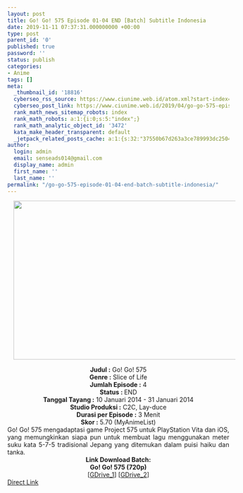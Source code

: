 ```yaml
---
layout: post
title: Go! Go! 575 Episode 01-04 END [Batch] Subtitle Indonesia
date: 2019-11-11 07:37:31.000000000 +00:00
type: post
parent_id: '0'
published: true
password: ''
status: publish
categories:
- Anime
tags: []
meta:
  _thumbnail_id: '18816'
  cyberseo_rss_source: https://www.ciunime.web.id/atom.xml?start-index=1951&max-results=150
  cyberseo_post_link: https://www.ciunime.web.id/2019/04/go-go-575-episode-01-04-end-batch.html
  rank_math_news_sitemap_robots: index
  rank_math_robots: a:1:{i:0;s:5:"index";}
  rank_math_analytic_object_id: '3472'
  kata_make_header_transparent: default
  _jetpack_related_posts_cache: a:1:{s:32:"37550b67d263a3ce789993dc25046c5f";a:2:{s:7:"expires";i:1650370926;s:7:"payload";a:0:{}}}
author:
  login: admin
  email: senseads014@gmail.com
  display_name: admin
  first_name: ''
  last_name: ''
permalink: "/go-go-575-episode-01-04-end-batch-subtitle-indonesia/"
---
```

<div class="separator" style="clear: both; text-align: center;"><a href="https://1.bp.blogspot.com/-m1N4PQEbhJ8/XL2P4voBC7I/AAAAAAAAS3k/2S0k9vuUb3oDls7TbonB1X5fVJOQNvqaQCLcBGAs/s1600/Go%2521%2BGo%2521%2B575.jpg" imageanchor="1" style="margin-left: 1em; margin-right: 1em;"><img border="0" data-original-height="720" data-original-width="1280" height="360" src="{{ site.baseurl }}/assets/2019/11/Go%2521%2BGo%2521%2B575.jpg" width="640" /></a></div>
<p>
<div style="text-align: center;"><b>Judul</b><b><b> </b>:</b> Go! Go! 575</div>
<div style="text-align: center;"><b><b>Genre :</b></b> Slice of Life</div>
<div style="text-align: center;"><b>Jumlah Episode :</b> 4<br /><b>Status :&nbsp;</b>END<br /><b>Tanggal Tayang :</b> 10 Januari 2014 - 31 Januari 2014<br /><b>Studio Produksi :</b> C2C, Lay-duce<br /><b>Durasi per Episode :</b> 3 Menit</div>
<div style="text-align: center;"><b>Skor :</b> 5.70 (MyAnimeList)</div>
<div style="text-align: center;"></div>
<div style="text-align: justify;">Go! Go! 575 mengadaptasi game Project 575 untuk PlayStation Vita dan iOS, yang memungkinkan siapa pun untuk membuat lagu menggunakan meter suku kata 5-7-5 tradisional Jepang yang ditemukan dalam puisi haiku dan tanka.</div>
<div style="text-align: justify;"></div>
<div style="text-align: justify;"></div>
<div style="text-align: center;"><b>Link Download Batch:</b></div>
<div style="text-align: center;"><b>Go! Go! 575 (720p)</b></div>
<div style="text-align: center;">[<a href="https://drive.google.com/uc?id=1nVnJ6975L8wqXTa41puEwISkAxjJt7P4" target="_blank" rel="noopener">GDrive_1</a>] [<a href="https://drive.google.com/uc?id=1eOTcPW4gsiilxA3HNzsrQI1iXJLskv9x" target="_blank" rel="noopener">GDrive_2</a>]</div>
<link rel="stylesheet" href="https://cdnjs.cloudflare.com/ajax/libs/font-awesome/4.7.0/css/font-awesome.min.css" />
<div class="divbtn"> <a href="https://handymansurrender.com/fihup8buzv?key=94550f7ce39444073321dde3b8782f97" class="btn"><i class="fa fa-download"></i> Direct Link</a> </div>
